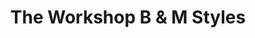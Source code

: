 ---
title: "The Workshop B & M Styles"
url: /carterton/the-workshop-b-und-m-styles/
shop: Autowerkstatt
---